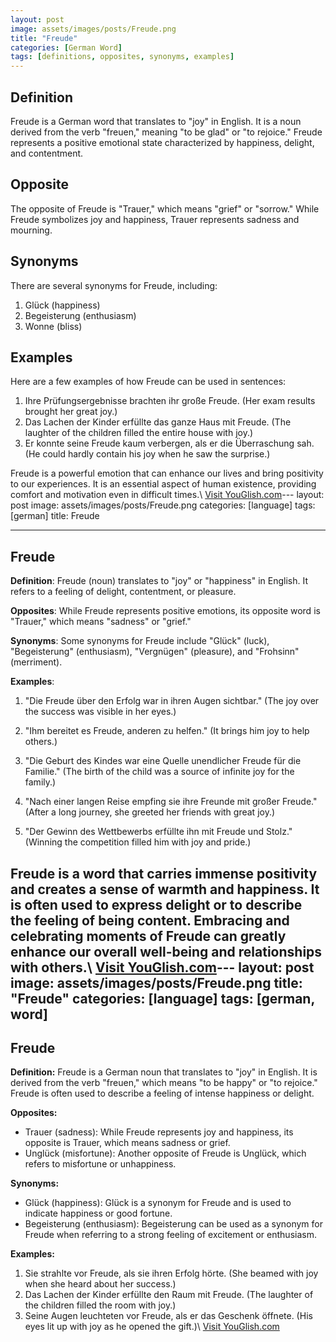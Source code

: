```yaml
---
layout: post
image: assets/images/posts/Freude.png
title: "Freude"
categories: [German Word]
tags: [definitions, opposites, synonyms, examples]
---
```


## Definition
Freude is a German word that translates to "joy" in English. It is a noun derived from the verb "freuen," meaning "to be glad" or "to rejoice." Freude represents a positive emotional state characterized by happiness, delight, and contentment.

## Opposite
The opposite of Freude is "Trauer," which means "grief" or "sorrow." While Freude symbolizes joy and happiness, Trauer represents sadness and mourning.

## Synonyms
There are several synonyms for Freude, including:

1. Glück (happiness)
2. Begeisterung (enthusiasm)
3. Wonne (bliss)

## Examples
Here are a few examples of how Freude can be used in sentences:

1. Ihre Prüfungsergebnisse brachten ihr große Freude. (Her exam results brought her great joy.)
2. Das Lachen der Kinder erfüllte das ganze Haus mit Freude. (The laughter of the children filled the entire house with joy.)
3. Er konnte seine Freude kaum verbergen, als er die Überraschung sah. (He could hardly contain his joy when he saw the surprise.)

Freude is a powerful emotion that can enhance our lives and bring positivity to our experiences. It is an essential aspect of human existence, providing comfort and motivation even in difficult times.\ <a id="yg-widget-0" class="youglish-widget" data-query="Freude" data-lang="german" data-components="8412" data-auto-start="0" data-bkg-color="theme_light" data-title="How%20to%20pronounce%20Freude%20in%20German"  rel="nofollow" href="https://youglish.com">Visit YouGlish.com</a><script async src="https://youglish.com/public/emb/widget.js" charset="utf-8"></script>---
layout: post
image: assets/images/posts/Freude.png
categories: [language]
tags: [german]
title: Freude

---

## Freude

**Definition**: Freude (noun) translates to "joy" or "happiness" in English. It refers to a feeling of delight, contentment, or pleasure.

**Opposites**: While Freude represents positive emotions, its opposite word is "Trauer," which means "sadness" or "grief."

**Synonyms**: Some synonyms for Freude include "Glück" (luck), "Begeisterung" (enthusiasm), "Vergnügen" (pleasure), and "Frohsinn" (merriment).

**Examples**:

1. "Die Freude über den Erfolg war in ihren Augen sichtbar." (The joy over the success was visible in her eyes.)

2. "Ihm bereitet es Freude, anderen zu helfen." (It brings him joy to help others.)

3. "Die Geburt des Kindes war eine Quelle unendlicher Freude für die Familie." (The birth of the child was a source of infinite joy for the family.)

4. "Nach einer langen Reise empfing sie ihre Freunde mit großer Freude." (After a long journey, she greeted her friends with great joy.)

5. "Der Gewinn des Wettbewerbs erfüllte ihn mit Freude und Stolz." (Winning the competition filled him with joy and pride.)

Freude is a word that carries immense positivity and creates a sense of warmth and happiness. It is often used to express delight or to describe the feeling of being content. Embracing and celebrating moments of Freude can greatly enhance our overall well-being and relationships with others.\ <a id="yg-widget-0" class="youglish-widget" data-query="Freude" data-lang="german" data-components="8412" data-auto-start="0" data-bkg-color="theme_light" data-title="How%20to%20pronounce%20Freude%20in%20German"  rel="nofollow" href="https://youglish.com">Visit YouGlish.com</a><script async src="https://youglish.com/public/emb/widget.js" charset="utf-8"></script>---
layout: post
image: assets/images/posts/Freude.png
title: "Freude"
categories: [language]
tags: [german, word]
---

## Freude

**Definition:**
Freude is a German noun that translates to "joy" in English. It is derived from the verb "freuen," which means "to be happy" or "to rejoice." Freude is often used to describe a feeling of intense happiness or delight.

**Opposites:**
- Trauer (sadness): While Freude represents joy and happiness, its opposite is Trauer, which means sadness or grief.
- Unglück (misfortune): Another opposite of Freude is Unglück, which refers to misfortune or unhappiness.

**Synonyms:**
- Glück (happiness): Glück is a synonym for Freude and is used to indicate happiness or good fortune.
- Begeisterung (enthusiasm): Begeisterung can be used as a synonym for Freude when referring to a strong feeling of excitement or enthusiasm.

**Examples:**
1. Sie strahlte vor Freude, als sie ihren Erfolg hörte. (She beamed with joy when she heard about her success.)
2. Das Lachen der Kinder erfüllte den Raum mit Freude. (The laughter of the children filled the room with joy.)
3. Seine Augen leuchteten vor Freude, als er das Geschenk öffnete. (His eyes lit up with joy as he opened the gift.)\ <a id="yg-widget-0" class="youglish-widget" data-query="Freude" data-lang="german" data-components="8412" data-auto-start="0" data-bkg-color="theme_light" data-title="How%20to%20pronounce%20Freude%20in%20German"  rel="nofollow" href="https://youglish.com">Visit YouGlish.com</a><script async src="https://youglish.com/public/emb/widget.js" charset="utf-8"></script>